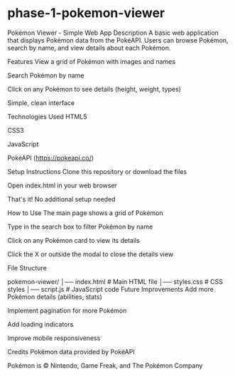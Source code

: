 # phase-1-pokemon-viewer

Pokémon Viewer - Simple Web App
Description
A basic web application that displays Pokémon data from the PokéAPI. Users can browse Pokémon, search by name, and view details about each Pokémon.

Features
View a grid of Pokémon with images and names

Search Pokémon by name

Click on any Pokémon to see details (height, weight, types)

Simple, clean interface

Technologies Used
HTML5

CSS3

JavaScript 

PokéAPI (https://pokeapi.co/)

Setup Instructions
Clone this repository or download the files

Open index.html in your web browser

That's it! No additional setup needed

How to Use
The main page shows a grid of Pokémon

Type in the search box to filter Pokémon by name

Click on any Pokémon card to view its details

Click the X or outside the modal to close the details view

File Structure

pokemon-viewer/
│── index.html       # Main HTML file
│── styles.css       # CSS styles
│── script.js        # JavaScript code
Future Improvements
Add more Pokémon details (abilities, stats)

Implement pagination for more Pokémon

Add loading indicators

Improve mobile responsiveness

Credits
Pokémon data provided by PokéAPI

Pokémon is © Nintendo, Game Freak, and The Pokémon Company